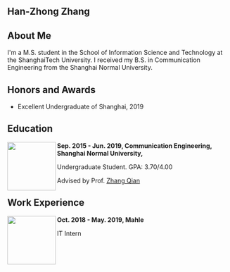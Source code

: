 ## Han-Zhong Zhang


## About Me
I'm a M.S. student in the School of Information Science and Technology at the ShanghaiTech University. I received my B.S. in Communication Engineering from the Shanghai Normal University.


## Honors and Awards
- Excellent Undergraduate of Shanghai, 2019

## Education

<img src="http://5b0988e595225.cdn.sohucs.com/images/20180511/17fea0904f5b489db13a42fc2c14394c.jpeg" width = "110" height = "110" div align=left />
<strong>Sep. 2015 - Jun. 2019, Communication Engineering, Shanghai Normal University,</strong>

Undergraduate Student. GPA: 3.70/4.00

Advised by Prof. [Zhang Qian](http://xxjd.shnu.edu.cn/86/8e/c15561a362126/page.htm)


## Work Experience

<img src="https://www.mahle-aftermarket.com/media/homepage/facelift/mahle-aftermarket/mahle_r_textimage.jpg" width = "110" height = "110" div align=left />
<strong>Oct. 2018 - May. 2019, Mahle</strong>

IT Intern

